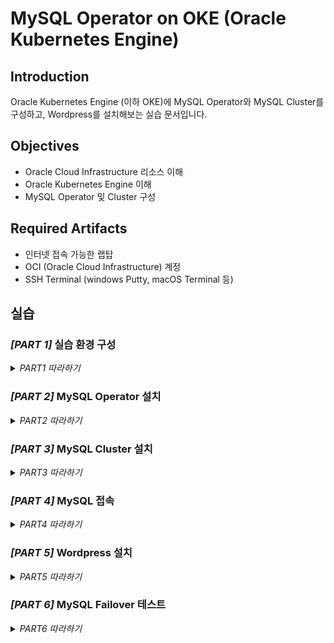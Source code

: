# MySQL Operator on OKE (Oracle Kubernetes Engine)

## Introduction
Oracle Kubernetes Engine (이하 OKE)에 MySQL Operator와 MySQL Cluster를 구성하고, Wordpress를 설치해보는 실습 문서입니다.


## Objectives
* Oracle Cloud Infrastructure 리소스 이해
* Oracle Kubernetes Engine 이해
* MySQL Operator 및 Cluster 구성

## Required Artifacts
* 인터넷 접속 가능한 랩탑
* OCI (Oracle Cloud Infrastructure) 계정
* SSH Terminal (windows Putty, macOS Terminal 등)

## 실습
### ***[PART 1]*** 실습 환경 구성

<details>
<summary>
<i>PART1 따라하기</i>
</summary>

Kubernetes Cluster 생성, ocicli 설치 및 구성, kubectl 설치 및 구성하는 과정입니다. 이 과정은 아래 링크를 참고하여 진행합니다.

> https://mangdan.github.io/creating-oracle-kubernetes-cluster/

</details>

### ***[PART 2]*** MySQL Operator 설치

<details>
<summary>
<i>PART2 따라하기</i>
</summary>

1. MySQL Operator의 경우 Helm (Kubernetes Package Manager)을 사용하여 설치를 진행합니다. 우선 Helm을 설치합니다.

    macOS
    ```
    brew install helm
    ```

    Windows
    > https://helm.sh/docs/intro/install/

2. MySQL Operator Helm Chart 다운로드

    git이 설치되어 있는 경우 다음과 같이 git clone을 이용하여 다운로드 받습니다.

    ```
    git clone https://github.com/MangDan/wordpress-mysql-operator-on-oke.git
    ```

    git이 없는 경우 아래 링크에서 ZIP으로 다운로드 받은 후 압축을 해제합니다. (우측 Code 버튼 클릭 -> Download ZIP 클릭)

    > https://github.com/MangDan/wordpress-mysql-operator-on-oke

3. OKE Cluster에 mysql-operator라는 namespace를 생성합니다.
    ```
    kubectl create ns mysql-operator
    ```

4. Helm Chart를 이용하여 MySQL Operator를 설치합니다.

   ```
   cd wordpress-mysql-operator-on-oke

   helm install mysql-operator mysql-operator
   ```

   (선택) 설치한 mysql-operator를 삭제할 경우 다음과 같이 실행합니다.
   ```
   helm uninstall mysql-operator
   ```

5. 설치된 mysql-operator 확인
    ```
    kubectl get all -n mysql-operator -o wide
    ```
</details>

### ***[PART 3]*** MySQL Cluster 설치

<details>
<summary>
<i>PART3 따라하기</i>
</summary>

1. OKE Cluster에 mysql-cluster라는 namespace를 생성합니다.
    ```
    kubectl create ns mysql-cluster
    ```

2. OKE Cluster에 MySQL에서 사용할 ConfigMap을 생성합니다. 먼저 wordpress-mysql-operator-on-oke 폴더로 이동합니다.
    ```
    cd wordpress-mysql-operator-on-oke
    ```

    ConfigMap 생성
    ```
    kubectl create -f mysql/mysql-config.yaml
    ```

3. OKE Cluster에 MySQL에서 사용할 Secret (패스워드)를 생성합니다. 실습에서 사용하는 root 패스워드는 welcome1 입니다. 
    ```
    kubectl create -f mysql/mysql-password.yaml
    ```

    > 참고) mysql-password.yaml에 기술된 패스워드는 welcome1의 base64 인코딩된 값입니다.

4. mysql-operator에서 mysql-cluster에 대한 인증/인가를 위해서 RBAC(Role-based access control) 생성을 합니다. 
    ```
    kubectl create -f mysql/mysql-agent.yaml 
    ```

5. MySQL Cluster를 생성합니다. 총 3개의 노드를 생성 합니다. (Primayr 1개, Secondary 2개)
    ```
    kubectl create -f mysql/mysql-cluster.yaml
    ```

6. 다른 클러스터 혹은 다른 노드에서 mysql-cluster로 접근하기 위한 NodePort 서비스를 생성합니다.
    ```
    kubectl create -f mysql/mysql-master-svc.yaml
    ```

7. 3개의 노드 (파드)가 정상적으로 설치되었는지 확인합니다.
    ```
    kubectl get all -n mysql-cluster -o wide
    ```

</details>


### ***[PART 4]*** MySQL 접속

<details>
<summary>
<i>PART4 따라하기</i>
</summary>

NodePort가 아닌 LoadBalancer 타입으로 서비스를 생성한 경우에는 Public IP로 접근이 가능하지만, NodePort 혹은 ClusterIP로 구성한 경우 Port forward 혹은 MySQL Client Pod를 생성하여 접속이 가능합니다.

1. MySQL Client Pod를 생성하여 접속
    ```
    kubectl run mysql-client --image=mysql:5.7 -it --rm --restart=Never -- mysql -h mysql-cluster.mysql-cluster -uroot -pwelcome1

    mysql> show databases;
    +-------------------------------+
    | Database                      |
    +-------------------------------+
    | information_schema            |
    | mysql                         |
    | mysql_innodb_cluster_metadata |
    | performance_schema            |
    | sys                           |
    +-------------------------------+
    5 rows in set (0.00 sec)
    ```

2. Service port forward를 생성하여 접속
    ```
    kubectl port-forward service/mysql-cluster -n mysql-cluster 3306:3306
    ```

    새 터미널을 열어서 mysql에 접속
    ```
    mysql -h localhost --protocol tcp -p3306 -uroot -pwelcome1

    mysql> show databases;
    +-------------------------------+
    | Database                      |
    +-------------------------------+
    | information_schema            |
    | mysql                         |
    | mysql_innodb_cluster_metadata |
    | performance_schema            |
    | sys                           |
    +-------------------------------+
    5 rows in set (0.01 sec)
    ```

</details>


### ***[PART 5]*** Wordpress 설치

<details>
<summary>
<i>PART5 따라하기</i>
</summary>

Wordpress는 DockerHub에 있는 **5.4.2-php7.2-apache** 버전을 설치합니다. DockerHub의 Wordpress 정보는 아래 링크를 참고합니다.

> https://hub.docker.com/_/wordpress/

1. OKE Cluster에 Wordpress가 설치될 namespace를 생성합니다.
    ```
    kubectl create ns wordpress
    ```

2. OKE Cluster에 wordpress에서 사용할 mysql root의 password를 가지는 Secret을 생성합니다.
    ```
    kubectl create -f wordpress/wordpress-mysql-password.yaml
    ```

3. Wordpress를 설치/배포 합니다.
    ```
    kubectl create -f wordpress/wordpress-deploy-latest.yaml
    ```

4. Wordpress를 80 포트로 서비스 하기 위해 LoadBalancer를 생성합니다.
    ```
    kubectl create -f wordpress/wordpress-svc.yaml
    ```

5. wordpress namespace에 구성된 모든 오브젝트를 확인합니다.
    ```
    kubectl get all -n wordpress

    NAME                             READY   STATUS    RESTARTS   AGE
    pod/wordpress-677f877f8d-24g7h   1/1     Running   0          113s

    NAME                TYPE           CLUSTER-IP      EXTERNAL-IP      PORT(S)        AGE
    service/wordpress   LoadBalancer   10.96.220.119   132.145.86.192   80:31941/TCP   63s

    NAME                        READY   UP-TO-DATE   AVAILABLE   AGE
    deployment.apps/wordpress   1/1     1            1           113s

    NAME                                   DESIRED   CURRENT   READY   AGE
    replicaset.apps/wordpress-677f877f8d   1         1         1       113s
    ```

6. EXTERNAL-IP로 접속합니다. 언어 설정 화면에서 한국어를 선택합니다.
    ![](images/wordpress-setup-1.png)

7. 사이트 제목 (Wordpress on OKE), 사용자 명 (admin), 암호, 이메일 주소를 입력하고 **워드프레스 설치하기**를 클릭합니다.
    ![](images/wordpress-setup-2.png)

8. 로그인 한 후 좌측 상단의 홈 버튼을 클릭하여 워드프레스 홈 화면으로 이동합니다.
    ![](images/wordpress-home.png)

</details>

### ***[PART 6]*** MySQL Failover 테스트

<details>
<summary>
<i>PART6 따라하기</i>
</summary>

1. 먼저 MySQL Master (Primary) 노드를 확인합니다.
    ```
    kubectl get po -n mysql-cluster -o wide --show-labels
    ```

    ![](images/mysql-cluster-check.png)

    현재 10.0.10.2 워커 노드에 두 개의 MySQL 노드가 설치되어 있으며, 그 중 하나가 Primary 역할을 하고 있는 것을 확인할 수 있습니다. 여기서 10.0.10.2 노드를 강제로 정지하여 MySQL Master Node가 다른 워커 노드로 이동하는지 확인하도록 합니다.

2. OCI Console로 접속한 후 다음과 같이 클릭합니다.
    > 개발자 서비스 (Developer Service) -> 컨테이너 클러스터 (OKE) -> oke-cluster1 -> 좌측 노드 풀 (Node Pool) -> 우측 하위에 총 워커 노드 (Total Worker Node): 3

    ![](images/oci-oke-nodepool.png)

    MySQL Primary가 있는 워커 노드의 전용 IP (10.0.10.2)에 해당하는 노드를 클릭합니다.
    
3. 워커 노드를 정지합니다.
    ![](images/oci-oke-node-stop.png)

4. 다시 MySQL Master (Primary) 노드를 확인합니다.
    ```
    kubectl get po -n mysql-cluster -o wide --show-labels
    ```
    ![](images/oci-oke-mysql-failover.png)

    다른 워커 노드 (10.0.10.3)로 Primary 역할이 옮겨간 것을 확인할 수 있습니다.
5. 정상적으로 서비스가 되는 것을 확인할 수 있습니다.
    ![](images/wordpress-home.png)

</details>